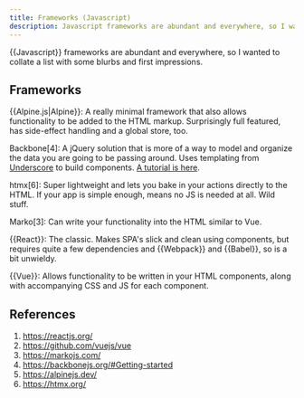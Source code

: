 ```yaml
---
title: Frameworks (Javascript)
description: Javascript frameworks are abundant and everywhere, so I wanted to collate a list with some blurbs and first impressions.
---
```


{{Javascript}} frameworks are abundant and everywhere, so I wanted to collate a list with some blurbs and first impressions.

## Frameworks

{{Alpine.js|Alpine}}: A really minimal framework that also allows functionality to be added to the HTML markup. Surprisingly full featured, has side-effect handling and a global store, too.

Backbone[4]: A jQuery solution that is more of a way to model and organize the data you are going to be passing around. Uses templating from [Underscore](https://underscorejs.org/) to build components. [A tutorial is here](https://adrianmejia.com/backbone-dot-js-for-absolute-beginners-getting-started/).

htmx[6]: Super lightweight and lets you bake in your actions directly to the HTML. If your app is simple enough, means no JS is needed at all. Wild stuff.

Marko[3]: Can write your functionality into the HTML similar to Vue.

{{React}}: The classic. Makes SPA's slick and clean using components, but requires quite a few dependencies and {{Webpack}} and {{Babel}}, so is a bit unwieldy.

{{Vue}}: Allows functionality to be written in your HTML components, along with accompanying CSS and JS for each component.

## References

1. https://reactjs.org/
1. https://github.com/vuejs/vue
1. https://markojs.com/
1. https://backbonejs.org/#Getting-started
1. https://alpinejs.dev/
1. https://htmx.org/
